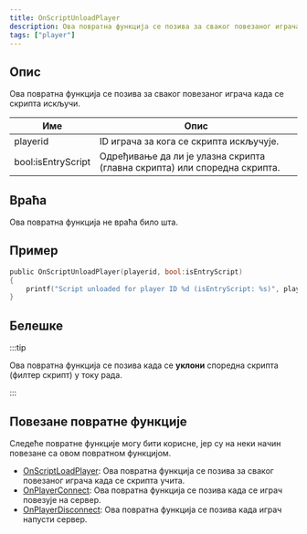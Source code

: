 ```yaml
---
title: OnScriptUnloadPlayer
description: Ова повратна функција се позива за сваког повезаног играча када се скрипта искључи.
tags: ["player"]
---
```


<VersionWarn name='callback' version='omp v1.3.1.2748' />

## Опис

Ова повратна функција се позива за сваког повезаног играча када се скрипта искључи.

| Име      | Опис                                                                                |
| -------- | ----------------------------------------------------------------------------------- |
| playerid | ID играча за кога се скрипта искључује.                                             |
| bool:isEntryScript | Одређивање да ли је улазна скрипта (главна скрипта) или споредна скрипта. |

## Враћа

Ова повратна функција не враћа било шта.

## Пример

```c
public OnScriptUnloadPlayer(playerid, bool:isEntryScript)
{
    printf("Script unloaded for player ID %d (isEntryScript: %s)", playerid, isEntryScript ? "Yes" : "No");
}
```

## Белешке

:::tip

Ова повратна функција се позива када се **уклони** споредна скрипта (филтер скрипт) у току рада.

:::

## Повезане повратне функције

Следеће повратне функције могу бити корисне, јер су на неки начин повезане са овом повратном функцијом.

- [OnScriptLoadPlayer](OnScriptLoadPlayer): Ова повратна функција се позива за сваког повезаног играча када се скрипта учита.
- [OnPlayerConnect](OnPlayerConnect): Ова повратна функција се позива када се играч повезује на сервер.
- [OnPlayerDisconnect](OnPlayerDisconnect): Ова повратна функција се позива када играч напусти сервер.
